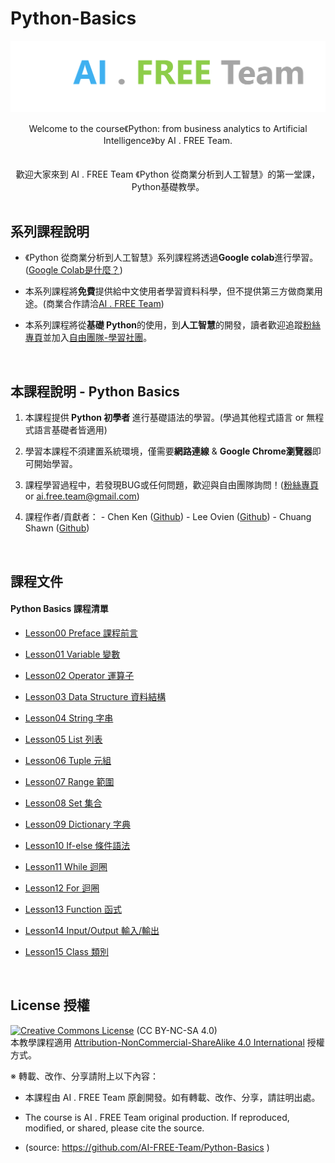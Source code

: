 # Python-Basics
![人工智慧 - 自由團隊](https://raw.githubusercontent.com/chenkenanalytic/img/master/af/aifreeteam.png)
<center>Welcome to the course《Python: from business analytics to Artificial Intelligence》by AI . FREE Team.</center>
<br><br>
<center>歡迎大家來到 AI . FREE Team 《Python 從商業分析到人工智慧》的第一堂課，Python基礎教學。 </center>
<br>

## 系列課程說明
 - 《Python 從商業分析到人工智慧》系列課程將透過<b>Google colab</b>進行學習。(<a href="https://colab.research.google.com">Google Colab是什麼？</a>)

 - 本系列課程將<b>免費</b>提供給中文使用者學習資料科學，但不提供第三方做商業用途。(商業合作請洽<a href="mailto:ai.free.team@gamil.com">AI . FREE Team</a>)
 
 - 本系列課程將從<b>基礎 Python</b>的使用，到<b>人工智慧</b>的開發，讀者歡迎追蹤<a href="https://www.facebook.com/AI.Free.Team/">粉絲專頁</a>並加入<a href="https://www.facebook.com/groups/AI.Free.Community/">自由團隊-學習社團</a>。

<br>

## 本課程說明 - Python Basics
1. 本課程提供<b> Python 初學者 </b>進行基礎語法的學習。(學過其他程式語言 or 無程式語言基礎者皆適用)

2. 學習本課程不須建置系統環境，僅需要<b>網路連線</b> & <b>Google Chrome瀏覽器</b>即可開始學習。

3. 課程學習過程中，若發現BUG或任何問題，歡迎與自由團隊詢問！(<a href="https://www.facebook.com/AI.Free.Team/">粉絲專頁</a> or <a href="mailto:ai.free.team@gmail.com">ai.free.team@gmail.com</a>)

4. 課程作者/貢獻者：
<span> - Chen Ken (<a href="https://github.com/chenkenanalytic">Github</a>) </span>
<span> - Lee Ovien (<a href="https://github.com/1105104230">Github</a>) </span>
<span> - Chuang Shawn (<a href="https://github.com/1105104205">Github</a>) </span>

<br>

## 課程文件

#### Python Basics 課程清單
- <a href="https://colab.research.google.com/github/AI-FREE-Team/Python-Basics/blob/master/documents/Lesson00%20Preface.ipynb">Lesson00 Preface 課程前言</a>

- <a href="https://colab.research.google.com/github/AI-FREE-Team/Python-Basics/blob/master/documents/Lesson01%20Variable.ipynb">Lesson01 Variable 變數</a>

- <a href="https://colab.research.google.com/github/AI-FREE-Team/Python-Basics/blob/master/documents/Lesson02%20Operator.ipynb">Lesson02 Operator 運算子</a>

- <a href="https://colab.research.google.com/github/AI-FREE-Team/Python-Basics/blob/master/documents/Lesson03%20Data%20Structure.ipynb">Lesson03 Data Structure 資料結構</a>

- <a href="https://colab.research.google.com/github/AI-FREE-Team/Python-Basics/blob/master/documents/Lesson04%20String.ipynb">Lesson04 String 字串</a>

- <a href="https://colab.research.google.com/github/AI-FREE-Team/Python-Basics/blob/master/documents/Lesson05%20List.ipynb">Lesson05 List 列表</a>

- <a href="https://colab.research.google.com/github/AI-FREE-Team/Python-Basics/blob/master/documents/Lesson06%20Tuple.ipynb">Lesson06 Tuple 元組</a>

- <a href="https://colab.research.google.com/github/AI-FREE-Team/Python-Basics/blob/master/documents/Lesson07%20Range.ipynb">Lesson07 Range 範圍</a>

- <a href="https://colab.research.google.com/github/AI-FREE-Team/Python-Basics/blob/master/documents/Lesson08%20Set.ipynb">Lesson08 Set 集合</a>

- <a href="https://colab.research.google.com/github/AI-FREE-Team/Python-Basics/blob/master/documents/Lesson09%20Dictionary.ipynb">Lesson09 Dictionary 字典</a>

- <a href="https://colab.research.google.com/github/AI-FREE-Team/Python-Basics/blob/master/documents/Lesson10%20If-else.ipynb">Lesson10 If-else 條件語法</a>

- <a href="https://colab.research.google.com/github/AI-FREE-Team/Python-Basics/blob/master/documents/Lesson11%20While-loop.ipynb">Lesson11 While 迴圈</a>

- <a href="https://colab.research.google.com/github/AI-FREE-Team/Python-Basics/blob/master/documents/Lesson12%20For-loop.ipynb">Lesson12 For 迴圈</a>

- <a href="https://colab.research.google.com/github/AI-FREE-Team/Python-Basics/blob/master/documents/Lesson13%20Function.ipynb">Lesson13 Function 函式</a>

- <a href="https://colab.research.google.com/github/AI-FREE-Team/Python-Basics/blob/master/documents/Lesson14%20Input-output.ipynb">Lesson14 Input/Output 輸入/輸出</a>

- <a href="https://colab.research.google.com/github/AI-FREE-Team/Python-Basics/blob/master/documents/Lesson15%20Class.ipynb">Lesson15 Class 類別</a>

<br>

## License 授權


<a rel="license" href="https://creativecommons.org/licenses/by-nc-sa/4.0/"><img alt="Creative Commons License" style="border-width:0" src="https://i.creativecommons.org/l/by-nc-sa/3.0/tw/88x31.png" /></a> (CC BY-NC-SA 4.0)<br />本教學課程適用 <a rel="license" href="https://creativecommons.org/licenses/by-nc-sa/4.0/">Attribution-NonCommercial-ShareAlike 4.0 International</a> 授權方式。

※ 轉載、改作、分享請附上以下內容：

 - 本課程由 AI . FREE Team 原創開發。如有轉載、改作、分享，請註明出處。
 
 - The course is AI . FREE Team original production. If reproduced, modified, or shared, please cite the source.
 
 - (source: https://github.com/AI-FREE-Team/Python-Basics )
